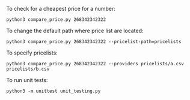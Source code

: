 To check for a cheapest price for a number:
```
python3 compare_price.py 268342342322
```

To change the default path where price list are located:
```
python3 compare_price.py 268342342322 --pricelist-path=pricelists
```

To specify pricelists:
```
python3 compare_price.py 268342342322 --providers pricelists/a.csv pricelists/b.csv
```

To run unit tests:
```
python3 -m unittest unit_testing.py
```
